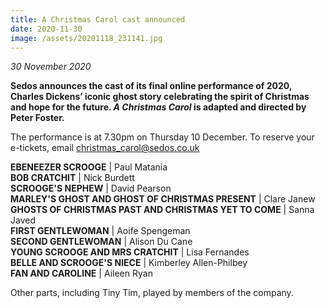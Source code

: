 ```yaml
---
title: A Christmas Carol cast announced
date: 2020-11-30
image: /assets/20201118_231141.jpg
---
```

*30 November 2020*

**Sedos announces the cast of its final online performance of 2020, Charles Dickens’ iconic ghost story celebrating the spirit of Christmas and hope for the future. *A Christmas Carol* is adapted and directed by Peter Foster.** 

The performance is at 7.30pm on Thursday 10 December. To reserve your e-tickets, email [christmas_carol@sedos.co.uk](<mailto: christmas_carol@sedos.co.uk>)

**EBENEEZER SCROOGE** | Paul Matania\
**BOB CRATCHIT** | Nick Burdett\
**SCROOGE'S NEPHEW** | David Pearson\
**MARLEY'S GHOST AND GHOST OF CHRISTMAS PRESENT** | Clare Janew\
**GHOSTS OF CHRISTMAS PAST AND CHRISTMAS YET TO COME** | Sanna Javed\
**FIRST GENTLEWOMAN** | Aoife Spengeman\
**SECOND GENTLEWOMAN** | Alison Du Cane\
**YOUNG SCROOGE AND MRS CRATCHIT** | Lisa Fernandes\
**BELLE AND SCROOGE'S NIECE** | Kimberley Allen-Philbey\
**FAN AND CAROLINE** | Aileen Ryan

Other parts, including Tiny Tim, played by members of the company.